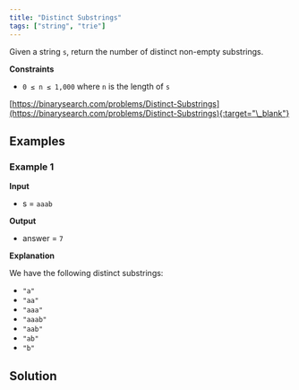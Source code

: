 ```yaml
---
title: "Distinct Substrings"
tags: ["string", "trie"]
---
```


Given a string `s`, return the number of distinct non-empty substrings.

**Constraints**

- `0 ≤ n ≤ 1,000` where `n` is the length of `s`

[https://binarysearch.com/problems/Distinct-Substrings](https://binarysearch.com/problems/Distinct-Substrings){:target="\_blank"}

## Examples

### Example 1

**Input**

- s = `aaab`

**Output**

- answer = `7`

**Explanation**

We have the following distinct substrings:

- `"a"`
- `"aa"`
- `"aaa"`
- `"aaab"`
- `"aab"`
- `"ab"`
- `"b"`

## Solution

<script src="https://gist.github.com/yaeba/16da7be5123724fcf6eccc25581cef5a.js?file=Distinct-Substrings.cpp"></script>

